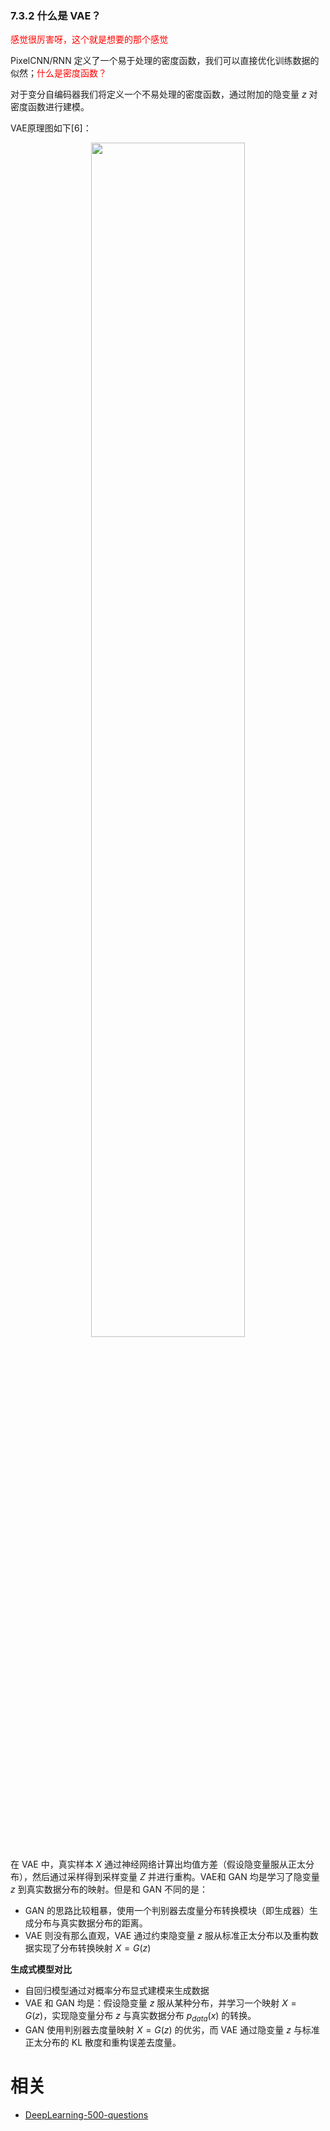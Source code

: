 

### 7.3.2 什么是 VAE？

<span style="color:red;">感觉很厉害呀，这个就是想要的那个感觉 </span>

PixelCNN/RNN 定义了一个易于处理的密度函数，我们可以直接优化训练数据的似然；<span style="color:red;">什么是密度函数？</span>

对于变分自编码器我们将定义一个不易处理的密度函数，通过附加的隐变量 $z$ 对密度函数进行建模。

VAE原理图如下[6]：

<p align="center">
    <img width="70%" height="70%" src="http://images.iterate.site/blog/image/20190722/WJ8Mf6839A7y.png?imageslim">
</p>

在 VAE 中，真实样本 $X$ 通过神经网络计算出均值方差（假设隐变量服从正太分布），然后通过采样得到采样变量 $Z$ 并进行重构。VAE和 GAN 均是学习了隐变量 $z$ 到真实数据分布的映射。但是和 GAN 不同的是：

- GAN 的思路比较粗暴，使用一个判别器去度量分布转换模块（即生成器）生成分布与真实数据分布的距离。
- VAE 则没有那么直观，VAE 通过约束隐变量 $z$ 服从标准正太分布以及重构数据实现了分布转换映射 $X=G(z)$

**生成式模型对比**

- 自回归模型通过对概率分布显式建模来生成数据
- VAE 和 GAN 均是：假设隐变量 $z$ 服从某种分布，并学习一个映射 $X=G(z)$，实现隐变量分布 $z$ 与真实数据分布 $p_{data}(x)$ 的转换。
- GAN 使用判别器去度量映射 $X=G(z)$ 的优劣，而 VAE 通过隐变量 $z$ 与标准正太分布的 KL 散度和重构误差去度量。









# 相关

- [DeepLearning-500-questions](https://github.com/scutan90/DeepLearning-500-questions)
